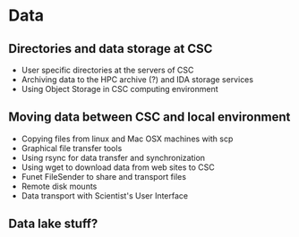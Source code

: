 # Data

## Directories and data storage at CSC
* User specific directories at the servers of CSC 
* Archiving data to the HPC archive (?) and IDA storage services 
* Using Object Storage in CSC computing environment 

## Moving data between CSC and local environment
* Copying files from linux and Mac OSX machines with scp 
* Graphical file transfer tools 
* Using rsync for data transfer and synchronization 
* Using wget to download data from web sites to CSC 
* Funet FileSender to share and transport files 
* Remote disk mounts 
* Data transport with Scientist's User Interface 

## Data lake stuff?
